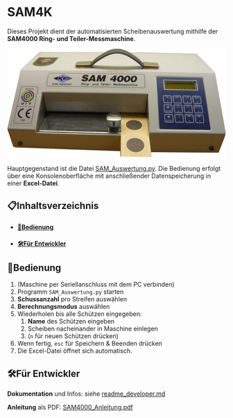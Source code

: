 # SAM4K

Dieses Projekt dient der automatisierten Scheibenauswertung mithilfe der **SAM4000 Ring- und Teiler-Messmaschine**.

![Quelle: Knestel](https://github.com/Logogistiks/sam4k/blob/main/sam4000.png)

Hauptgegenstand ist die Datei [SAM_Auswertung.py](https://github.com/Logogistiks/sam4k/blob/main/SAM_Auswertung.py). Die Bedienung erfolgt über eine Konsolenoberfläche mit anschließender Datenspeicherung in einer **Excel-Datei**.

## 📋Inhaltsverzeichnis

- #### [📖Bedienung](#bedienung)
- #### [🛠️Für Entwickler](#für-entwickler)

## 📖Bedienung

1. (Maschine per Seriellanschluss mit dem PC verbinden)
1. Programm `SAM_Auswertung.py` starten
1. **Schussanzahl** pro Streifen auswählen
1. **Berechnungsmodus** auswählen
1. Wiederholen bis alle Schützen eingegeben:
    1. **Name** des Schützen eingeben
    1. Scheiben nacheinander in Maschine einlegen
    1. (`n` für neuen Schützen drücken)
1. Wenn fertig, `esc` für Speichern & Beenden drücken
1. Die Excel-Datei öffnet sich automatisch.

## 🛠️Für Entwickler

**Dokumentation** und Infos: siehe [readme_developer.md](https://github.com/Logogistiks/sam4k/blob/main/readme_developer.md)

**Anleitung** als PDF: [SAM4000_Anleitung.pdf](https://github.com/Logogistiks/sam4k/blob/main/SAM4000_Anleitung.pdf)